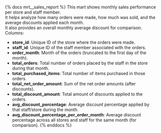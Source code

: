 {% docs mrt__sales_report %}
This mart shows monthly sales performance per store and staff member.  
It helps analyze how many orders were made, how much was sold, and the average discounts applied each month.  
It also provides an overall monthly average discount for comparison.
Columns:
- **store_id**: Unique ID of the store where the orders were made.  
- **staff_id**: Unique ID of the staff member associated with the orders.  
- **order_month**: Month of the orders (truncated to the first day of the month).  
- **total_orders**: Total number of orders placed by the staff in the store during that month.  
- **total_purchased_items**: Total number of items purchased in those orders.  
- **total_net_order_amount**: Sum of the net order amounts (after discounts).  
- **total_discount_amount**: Total amount of discounts applied to the orders.  
- **avg_discount_percentage**: Average discount percentage applied by that staff/store during the month.  
- **avg_discount_percentage_per_order_month**: Average discount percentage across all stores and staff for the same month (for comparison).
{% enddocs %}